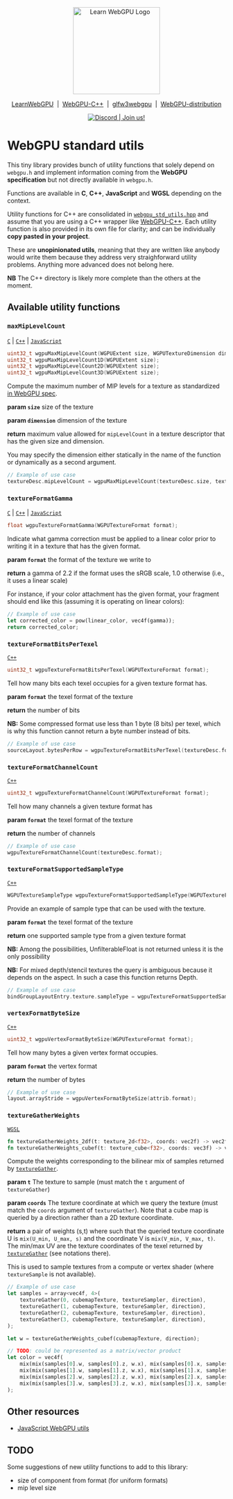 <div align="center">
  <picture>
    <source media="(prefers-color-scheme: dark)" srcset="https://raw.githubusercontent.com/eliemichel/LearnWebGPU/main/images/webgpu-dark.svg">
    <source media="(prefers-color-scheme: light)" srcset="https://raw.githubusercontent.com/eliemichel/LearnWebGPU/main/images/webgpu-light.svg">
    <img alt="Learn WebGPU Logo" src="images/webgpu-dark.svg" width="200">
  </picture>

  <a href="https://github.com/eliemichel/LearnWebGPU">LearnWebGPU</a> &nbsp;|&nbsp; <a href="https://github.com/eliemichel/WebGPU-Cpp">WebGPU-C++</a> &nbsp;|&nbsp; <a href="https://github.com/eliemichel/glfw3webgpu">glfw3webgpu</a> &nbsp;|&nbsp; <a href="https://github.com/eliemichel/WebGPU-distribution">WebGPU-distribution</a>
  
  <a href="https://discord.gg/2Tar4Kt564"><img src="https://img.shields.io/static/v1?label=Discord&message=Join%20us!&color=blue&logo=discord&logoColor=white" alt="Discord | Join us!"/></a>
</div>

WebGPU standard utils
=====================

This tiny library provides bunch of utility functions that solely depend on `webgpu.h` and implement information coming from the **WebGPU specification** but not directly available in `webgpu.h`.

Functions are available in **C**, **C++**, **JavaScript** and **WGSL** depending on the context.

Utility functions for C++ are consolidated in [`webgpu_std_utils.hpp`](webgpu_std_utils.hpp) and assume that you are using a C++ wrapper like [WebGPU-C++](https://github.com/eliemichel/WebGPU-Cpp). Each utility function is also provided in its own file for clarity; and can be individually **copy pasted in your project**.

These are **unopinionated utils**, meaning that they are written like anybody would write them because they address very straighforward utility problems. Anything more advanced does not belong here.

**NB** The C++ directory is likely more complete than the others at the moment.

Available utility functions
---------------------------

### `maxMipLevelCount`

[`C`](c/wgpuMaxMipLevelCount.c) | [`C++`](cpp/wgpuMaxMipLevelCount.cpp) | [`JavaScript`](js/wgpuMaxMipLevelCount.js)

```C
uint32_t wgpuMaxMipLevelCount(WGPUExtent size, WGPUTextureDimension dimension);
uint32_t wgpuMaxMipLevelCount1D(WGPUExtent size);
uint32_t wgpuMaxMipLevelCount2D(WGPUExtent size);
uint32_t wgpuMaxMipLevelCount3D(WGPUExtent size);
```

Compute the maximum number of MIP levels for a texture as standardized [in WebGPU spec](https://www.w3.org/TR/webgpu/#abstract-opdef-maximum-miplevel-count).

**param `size`** size of the texture

**param `dimension`** dimension of the texture

**return** maximum value allowed for `mipLevelCount` in a texture descriptor that has the given size and dimension.

You may specify the dimension either statically in the name of the function or dynamically as a second argument.

```C
// Example of use case
textureDesc.mipLevelCount = wgpuMaxMipLevelCount(textureDesc.size, textureDesc.dimension);
```

### `textureFormatGamma`

[`C`](c/wgpuTextureFormatGamma.c) | [`C++`](cpp/wgpuTextureFormatGamma.cpp) | [`JavaScript`](js/wgpuTextureFormatGamma.js)

```C
float wgpuTextureFormatGamma(WGPUTextureFormat format);
```

Indicate what gamma correction must be applied to a linear color prior to
writing it in a texture that has the given format.

**param `format`** the format of the texture we write to

**return** a gamma of 2.2 if the format uses the sRGB scale, 1.0 otherwise
      (i.e., it uses a linear scale)

For instance, if your color attachment has the given format, your fragment
should end like this (assuming it is operating on linear colors):

```rust
// Example of use case
let corrected_color = pow(linear_color, vec4f(gamma));
return corrected_color;
```

### `textureFormatBitsPerTexel`

[`C++`](cpp/wgpuTextureFormatBitsPerTexel.cpp)

```C
uint32_t wgpuTextureFormatBitsPerTexel(WGPUTextureFormat format);
```

Tell how many bits each texel occupies for a given texture format has.

**param `format`** the texel format of the texture

**return** the number of bits

**NB:** Some compressed format use less than 1 byte (8 bits) per texel, which
is why this function cannot return a byte number instead of bits.

```C
// Example of use case
sourceLayout.bytesPerRow = wgpuTextureFormatBitsPerTexel(textureDesc.format) * textureDesc.size.width / 8;
```

### `textureFormatChannelCount`

[`C++`](cpp/wgpuTextureFormatChannelCount.cpp)

```C
uint32_t wgpuTextureFormatChannelCount(WGPUTextureFormat format);
```

Tell how many channels a given texture format has

**param `format`** the texel format of the texture

**return** the number of channels

```C
// Example of use case
wgpuTextureFormatChannelCount(textureDesc.format);
```

### `textureFormatSupportedSampleType`

[`C++`](cpp/wgpuTextureFormatSupportedSampleType.cpp)

```C
WGPUTextureSampleType wgpuTextureFormatSupportedSampleType(WGPUTextureFormat format);
```

Provide an example of sample type that can be used with the texture.

**param `format`** the texel format of the texture

**return** one supported sample type from a given texture format

**NB:** Among the possibilities, UnfilterableFloat is not returned unless it is
the only possibility

**NB:** For mixed depth/stencil textures the query is ambiguous because it
depends on the aspect. In such a case this function returns Depth.

```C
// Example of use case
bindGroupLayoutEntry.texture.sampleType = wgpuTextureFormatSupportedSampleType(texture.getFormat());
```

### `vertexFormatByteSize`

[`C++`](cpp/wgpuVertexFormatByteSize.cpp)

```C
uint32_t wgpuVertexFormatByteSize(WGPUTextureFormat format);
```

Tell how many bytes a given vertex format occupies.

**param `format`** the vertex format

**return** the number of bytes

```C
// Example of use case
layout.arrayStride = wgpuVertexFormatByteSize(attrib.format);
```

### `textureGatherWeights`

[`WGSL`](wgsl/textureGatherWeights.wgsl)

```rust
fn textureGatherWeights_2df(t: texture_2d<f32>, coords: vec2f) -> vec2f;
fn textureGatherWeights_cubef(t: texture_cube<f32>, coords: vec3f) -> vec2f;
```

Compute the weights corresponding to the bilinear mix of samples
returned by [`textureGather`](https://gpuweb.github.io/gpuweb/wgsl/#texturegather).

**param `t`** The texture to sample (must match the `t` argument of `textureGather`)

**param `coords`** The texture coordinate at which we query the texture (must match the `coords` argument of `textureGather`). Note that a cube map is queried by a direction rather than a 2D texture coordinate.

**return** a pair of weights (s,t) where such that the queried texture coordinate U is `mix(U_min, U_max, s)` and the coordinate V is `mix(V_min, V_max, t)`. The min/max UV are the texture coordinates of the texel returned by [`textureGather`](https://gpuweb.github.io/gpuweb/wgsl/#texturegather) (see notations there).

This is used to sample textures from a compute or vertex shader (where `textureSample` is not available).

```rust
// Example of use case
let samples = array<vec4f, 4>(
    textureGather(0, cubemapTexture, textureSampler, direction),
    textureGather(1, cubemapTexture, textureSampler, direction),
    textureGather(2, cubemapTexture, textureSampler, direction),
    textureGather(3, cubemapTexture, textureSampler, direction),
);

let w = textureGatherWeights_cubef(cubemapTexture, direction);

// TODO: could be represented as a matrix/vector product
let color = vec4f(
    mix(mix(samples[0].w, samples[0].z, w.x), mix(samples[0].x, samples[0].y, w.x), w.y),
    mix(mix(samples[1].w, samples[1].z, w.x), mix(samples[1].x, samples[1].y, w.x), w.y),
    mix(mix(samples[2].w, samples[2].z, w.x), mix(samples[2].x, samples[2].y, w.x), w.y),
    mix(mix(samples[3].w, samples[3].z, w.x), mix(samples[3].x, samples[3].y, w.x), w.y),
);
```

Other resources
---------------

 - [JavaScript WebGPU utils](https://github.com/greggman/webgpu-utils)

TODO
----

Some suggestions of new utility functions to add to this library:

 - size of component from format (for uniform formats)
 - mip level size
